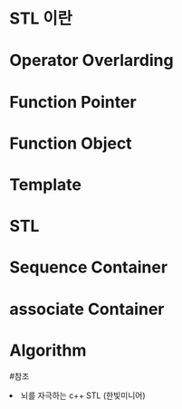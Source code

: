 # STL 이란
# Operator Overlarding
# Function Pointer
# Function Object
# Template
# STL
# Sequence Container
# associate Container
# Algorithm

#참조
<li> 뇌를 자극하는 c++ STL (한빛미니어)
